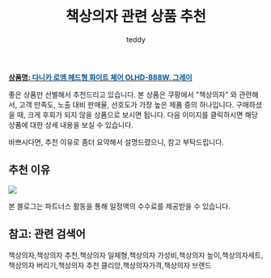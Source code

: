 ﻿---
layout: post
title:  "책상의자 관련 상품 추천"
author: teddy
categories: [ 가구/인테리어 ]
tags: [책상의자,책상의자 추천,책상의자 일체형,책상의자 가성비,책상의자 높이,책상의자세트,책상의자 버리기,책상의자 추천 클리앙,책상의자가격,책상의자 브랜드]
image: https://static.coupangcdn.com/image/retail/images/2020/08/28/16/4/230fc0fe-9667-4f55-bf28-48a3cd42240d.jpg 
description: "쿠팡에서 책상의자 관련 상품으로 가장 고객 선호도가 높은 제품 중 하나입니다."
---

<a href="https://link.coupang.com/re/AFFSDP?lptag=AF4928167&pageKey=2044481585&itemId=3475824760&vendorItemId=71462145128&traceid=V0-153-818f7fe0b0693e4f"><b>상품명: <font color='#01579B'>다니카 로엠 헤드형 화이트 체어 OLHD-888W, 그레이</font></b></a>

좋은 상품만 선별해서 추천드리고 있습니다.
본 상품은 쿠팡에서 "책상의자" 와 관련해서, 고객 만족도, 노출 대비 판매율, 선호도가 가장 높은 제품 중의 하나입니다.
구매하셨을 때, 크게 후회가 되지 않을 상품으로 보시면 됩니다. 
다음 이미지를 클릭하시면 해당 상품에 대한 상세 내용을 보실 수 있습니다.

바쁘시다면, 추천 이유로 좀더 요약해서 설명드렸으니, 참고 부탁드립니다.

## 추천 이유 

<a href="https://link.coupang.com/re/AFFSDP?lptag=AF4928167&pageKey=2044481585&itemId=3475824760&vendorItemId=71462145128&traceid=V0-153-818f7fe0b0693e4f"><img src="https://thumbnail6.coupangcdn.com/thumbnails/remote/q89/image/retail/images/524187713496811-3c5d239d-7cb7-42de-af24-ed1113b6cb51.jpg"></a> 

본 블로그는 파트너스 활동을 통해 일정액의 수수료를 제공받을 수 있습니다.

## 참고: 관련 검색어    
책상의자,책상의자 추천,책상의자 일체형,책상의자 가성비,책상의자 높이,책상의자세트,책상의자 버리기,책상의자 추천 클리앙,책상의자가격,책상의자 브랜드